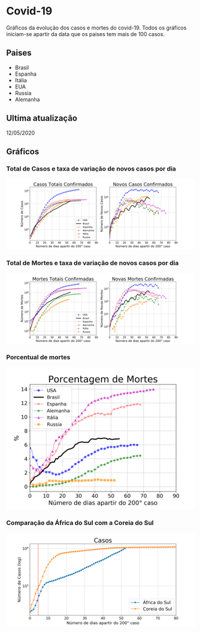 # Covid-19

Gráficos da evolução dos casos e mortes do covid-19. Todos os gráficos iniciam-se apartir da data que os paises tem mais de 100 casos.

## Paises

* Brasil
* Espanha
* Itália
* EUA
* Russia
* Alemanha

## Ultima atualização

12/05/2020

## Gráficos

### Total de Casos e taxa de variação de novos casos por dia
![Casos confirmados](fig/casos.png)

### Total de Mortes e taxa de variação de novos casos por dia
![Mortes confirmadas](fig/mortes.png)

### Porcentual de mortes 
![Porcentual de mortes](fig/porcentagem_de_mortos.png)

### Comparação da África do Sul com a Coreia do Sul 
![África do Sul x Coreia do Sul](fig/Africa_do_sul.png)